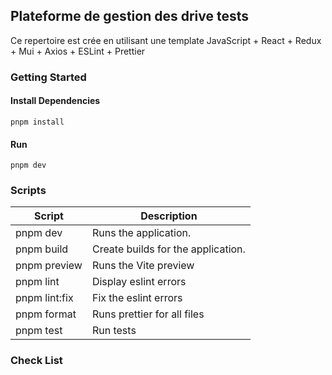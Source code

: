 ## Plateforme de gestion des drive tests

Ce repertoire est crée en utilisant une template
JavaScript + React + Redux + Mui + Axios + ESLint + Prettier


### Getting Started


#### Install Dependencies

```
pnpm install
```

#### Run

```
pnpm dev
```




### Scripts

| Script        | Description                        |
| ------------- | ---------------------------------- |
| pnpm dev      | Runs the application.              |
| pnpm build    | Create builds for the application. |
| pnpm preview  | Runs the Vite preview              |
| pnpm lint     | Display eslint errors              |
| pnpm lint:fix | Fix the eslint errors              |
| pnpm format   | Runs prettier for all files        |
| pnpm test     | Run tests                          |


### Check List
````
